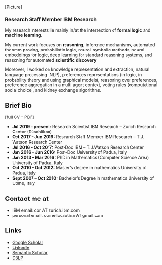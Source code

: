 [Picture] 
### Research Staff Member IBM Research

My research interests lie mainly in/at the intersection of **formal logic** and **machine learning**.

My current work focuses on **reasoning**, inference mechanisms, automated theorem proving, probabilistic logic, neural-symbolic methods, neural embeddings for logic, deep learning for standard reasoning systems, and reasoning for automated **scientific discovery**.

Moreover, I worked on knowledge representation and extraction, natural language processing (NLP),  preferences representations (in logic, in probability theory and using graphical models), reasoning over preferences, preference aggregation in a multi agent context, voting rules (computational social choice), and kidney exchange algorithms. 


## Brief Bio 
[full CV - PDF]
* **Jul 2019 – present:**  Research Scientist IBM Research – Zurich Research Center (Rüschlikon)
* **Oct 2017 – Jun 2019:**  Research Staff Member IBM Research – T.J. Watson Research Center
* **Jul 2016 – Oct 2017:** Post-Doc IBM – T.J.Watson Research Center
* **Jan 2016 – Jun 2016:** Post-Doc University of Padua, Italy 
* **Jan 2013 – Mar 2016:** PhD in Mathematics (Computer Science Area) University of Padua, Italy
* **Oct 2010 – Oct 2012:** Master’s degree in mathematics University of Padua, Italy
* **Sept 2007 – Oct 2010:** Bachelor’s Degree in mathematics University of Udine, Italy

## Contact me at
* IBM email: cor AT zurich.ibm.com
* personal email: corneliocristina AT gmail.com

## Links
* [Google Scholar](https://scholar.google.com/citations?user=EP9lmrcAAAAJ&hl=en)
* [LinkedIn](https://www.linkedin.com/in/cristina-cornelio-545a8a36/en-us)
* [Semantic Scholar](https://www.semanticscholar.org/author/Cristina-Cornelio/2470518)
* [DBLP](https://dblp.uni-trier.de/pid/137/3340.html)
